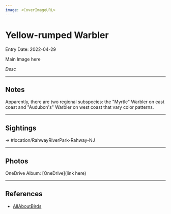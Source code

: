 ```yaml
---
image: <CoverImageURL>
---
```


# Yellow-rumped Warbler
Entry Date: 2022-04-29


Main Image here

*Desc*

---------------------------------------------------------------
## Notes
Apparently, there are two regional subspecies: the "Myrtle" Warbler on east coast and "Audubon's" Warbler on west coast that vary color patterns.

---------------------------------------------------------------
## Sightings

-> #location/RahwayRiverPark-Rahway-NJ 

---------------------------------------------------------------
## Photos
OneDrive Album: [OneDrive](link here)

---------------------------------------------------------------
## References
- [AllAboutBirds](https://www.allaboutbirds.org/guide/Yellow-rumped_Warbler/overview)